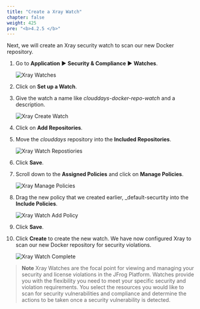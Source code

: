 ```yaml
---
title: "Create a Xray Watch"
chapter: false
weight: 425
pre: "<b>4.2.5 </b>"
---
```


Next, we will create an Xray security watch to scan our new Docker repository.

1. Go to **Application** ► **Security & Compliance** ► **Watches**.

   ![Xray Watches](../../../docs/images/xray-watches.png)

2. Click on **Set up a Watch**.

3. Give the watch a name like _clouddays-docker-repo-watch_ and a description.

   ![Xray Create Watch](../../../docs/images/xray-create-watch.png)

4. Click on **Add Repositories**.

5. Move the _clouddays_ repository into the **Included Repositories**.

   ![Xray Watch Repostiories](../../../docs/images/xray-watch-repositories.png)

6. Click **Save**.

7. Scroll down to the **Assigned Policies** and click on **Manage Policies**.

   ![Xray Manage Policies](../../../docs/images/xray-manage-policies.png)

8. Drag the new policy that we created earlier, _default-securtity into the **Include Policies**.

   ![Xray Watch Add Policy](../../../docs/images/xray-watch-add-policy.png)

9. Click **Save**.

10. Click **Create** to create the new watch. We have now configured Xray to scan our new Docker repository for security violations.

    ![Xray Watch Complete](../../../docs/images/xray-watch-complete.png)

> **Note** Xray Watches are the focal point for viewing and managing your security and license violations in the JFrog Platform. Watches provide you with the flexibility you need to meet your specific security and violation requirements. You select the resources you would like to scan for security vulnerabilities and compliance and determine the actions to be taken once a security vulnerability is detected.

